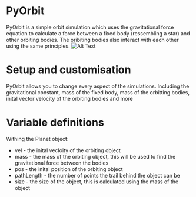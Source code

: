 # PyOrbit
PyOrbit is a simple orbit simulation which uses the gravitational force equation to calculate a force between a fixed body (ressembling a star) and other orbiting bodies. The oribiting bodies also interact with each other using the same principles.
![Alt Text](https://media.giphy.com/media/d3mmyH0GoESEGX6M/source.gif)

# Setup and customisation
PyOrbit allows you to change every aspect of the simulations. Including the gravitational constant, mass of the fixed body, mass of the orbitting bodies, inital vector velocity of the orbiting bodies and more

# Variable definitions
Withing the Planet object:
  * vel - the inital vecloity of the orbiting object
  * mass - the mass of the orbiting object, this will be used to find the gravitational force between the bodies
  * pos - the inital position of the orbiting object
  * pathLength - the number of points the trail behind the object can be
  * size - the size of the object, this is calculated using the mass of the object
  
  
